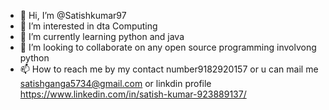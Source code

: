 - 👋 Hi, I’m @Satishkumar97
- 👀 I’m interested in dta Computing
- 🌱 I’m currently learning python and java         
- 💞️ I’m looking to collaborate on any open source programming involvong python
- 📫 How to reach me by my contact number9182920157 or u can mail me satishganga5734@gmail.com or linkdin profile https://www.linkedin.com/in/satish-kumar-923889137/

<!---
Satishkumar97/Satishkumar97 is a ✨ special ✨ repository because its `README.md` (this file) appears on your GitHub profile.
You can click the Preview link to take a look at your changes.
--->
